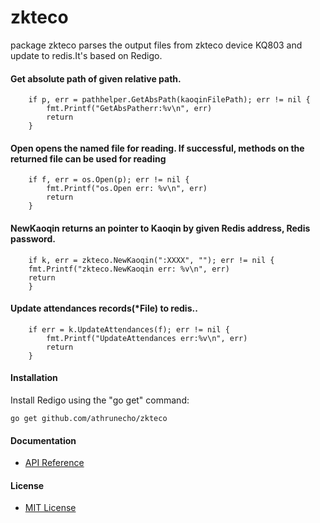 # zkteco

package zkteco parses the output files from zkteco device KQ803 and update to redis.It's based on Redigo.

#### Get absolute path of given relative path.

        if p, err = pathhelper.GetAbsPath(kaoqinFilePath); err != nil {
		    fmt.Printf("GetAbsPatherr:%v\n", err)
            return
        }

#### Open opens the named file for reading. If successful, methods on the returned file can be used for reading

        if f, err = os.Open(p); err != nil {
		    fmt.Printf("os.Open err: %v\n", err)
	        return
        } 

#### NewKaoqin returns an pointer to Kaoqin by given Redis address, Redis password. 

        if k, err = zkteco.NewKaoqin(":XXXX", ""); err != nil {
		fmt.Printf("zkteco.NewKaoqin err: %v\n", err)
	    return
        }


#### Update attendances records(*File) to redis..

        if err = k.UpdateAttendances(f); err != nil {
          	fmt.Printf("UpdateAttendances err:%v\n", err)
            return
        }

#### Installation

Install Redigo using the "go get" command:

    go get github.com/athrunecho/zkteco

#### Documentation
* [API Reference](http://godoc.org/github.com/athrunecho/zkteco)

#### License
* [MIT License](./LICENSE) 
